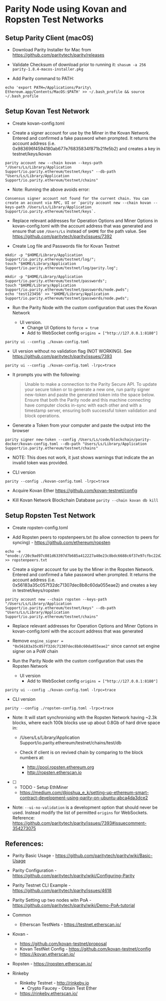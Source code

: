 # Parity Node using Kovan and Ropsten Test Networks

## Setup Parity Client (macOS)

* Download Parity Installer for Mac from https://github.com/paritytech/parity/releases

* Validate Checksum of download prior to running it: `shasum -a 256 parity-1.8.4-macos-installer.pkg`

* Add Parity command to PATH:

```
echo 'export PATH=/Applications/Parity\ Ethereum.app/Contents/MacOS:$PATH' >> ~/.bash_profile && source ~/.bash_profile
```

## Setup Kovan Test Network

* Create kovan-config.toml

* Create a signer account for use by the Miner in the Kovan Network. Entered and confirmed a fake password when prompted. It returns the account address (i.e. 0x983696f4594180ab677e76835834f871b21fe5b2) and creates a key in testnet/keys/kovan

```
parity account new --chain kovan --keys-path "/Users/Ls/Library/Application Support/io.parity.ethereum/testnet/keys" --db-path "Users/Ls/Library/Application Support/io.parity.ethereum/testnet/chains"
```

  * Note: Running the above avoids error:

```
Consensus signer account not found for the current chain. You can create an account via RPC, UI or `parity account new --chain kovan --keys-path /Users/Ls/Library/Application Support/io.parity.ethereum/testnet/keys`.
```

* Replace relevant addresses for Operation Options and Miner Options in kovan-config.toml with the account address that was generated and ensure that use `/Users/Ls` instead of `$HOME` for the path value. See https://github.com/paritytech/parity/issues/7392

* Create Log file and Passwords file for Kovan Testnet
  
```
mkdir -p "$HOME/Library/Application Support/io.parity.ethereum/testnet/log/";
touch "$HOME/Library/Application Support/io.parity.ethereum/testnet/log/parity.log";

mkdir -p "$HOME/Library/Application Support/io.parity.ethereum/testnet/passwords";
touch "$HOME/Library/Application Support/io.parity.ethereum/testnet/passwords/node.pwds";
echo 'test123456' >> "$HOME/Library/Application Support/io.parity.ethereum/testnet/passwords/node.pwds";
```

* Run the Parity Node with the custom configuration that uses the Kovan Network 

  * UI version. 
    * Change UI Options to `force = true`
    * Add to WebSocket config `origins = ["http://127.0.0.1:8180"]`

```
parity ui --config ./kovan-config.toml
```

  * UI version without no validation flag (NOT WORKING). See https://github.com/paritytech/parity/issues/7393

```
parity ui --config ./kovan-config.toml -lrpc=trace
```

  * It prompts you with the following:

    > Unable to make a connection to the Parity Secure API. To update your secure token or to generate a new one, run parity signer new-token and paste the generated token into the space below. Ensure that both the Parity node and this machine connecting have computer clocks in-sync with each other and with a timestamp server, ensuring both successful token validation and block operations.

  * Generate a Token from your computer and paste the output into the browser

```
parity signer new-token --config /Users/Ls/code/blockchain/parity-docker/kovan-config.toml --db-path "Users/Ls/Library/Application Support/io.parity.ethereum/testnet/chains"
```

  * NOTE: This does not work, it just shows warnings that indicate the an invalid token was provided.

  * CLI version

```
parity --config ./kovan-config.toml -lrpc=trace
```

* Acquire Kovan Ether https://github.com/kovan-testnet/config

* Kill Kovan Network Blockchain Database `parity --chain kovan db kill`

## Setup Ropsten Test Network

* Create ropsten-config.toml

* Add Ropsten peers to ropstenpeers.txt (to allow connection to peers for syncing) - https://github.com/ethereum/ropsten

```
echo -e "enode://20c9ad97c081d63397d7b685a412227a40e23c8bdc6688c6f37e97cfbc22d2b4d1db1510d8f61e6a8866ad7f0e17c02b14182d37ea7c3c8b9c2683aeb6b733a1@52.169.14.227:30303\nenode://6ce05930c72abc632c58e2e4324f7c7ea478cec0ed4fa2528982cf34483094e9cbc9216e7aa349691242576d552a2a56aaeae426c5303ded677ce455ba1acd9d@13.84.180.240:30303" >> ropstenpeers.txt
```

* Create a signer account for use by the Miner in the Ropsten Network. Entered and confirmed a fake password when prompted. It returns the account address (i.e. 0x56183a35c057f32dc71307dec8b8c60da055eae2) and creates a key in testnet/keys/ropsten

```
parity account new --chain ropsten --keys-path "/Users/Ls/Library/Application Support/io.parity.ethereum/testnet/keys" --db-path "Users/Ls/Library/Application Support/io.parity.ethereum/testnet/chains"
```

* Replace relevant addresses for Operation Options and Miner Options in kovan-config.toml with the account address that was generated

* Remove `engine_signer = "0x56183a35c057f32dc71307dec8b8c60da055eae2"` since cannot set engine signer on a PoW chain

* Run the Parity Node with the custom configuration that uses the Ropsten Network 

  * UI version
    * Add to WebSocket config `origins = ["http://127.0.0.1:8180"]`

```
parity ui --config ./kovan-config.toml -lrpc=trace
```

  * CLI version

```
parity --config ./ropsten-config.toml -lrpc=trace
```

  * Note: It will start synchronising with the Ropsten Network having ~2.3k blocks,
  where each 100k blocks use up about 0.8Gb of hard drive space in:
    * /Users/Ls/Library/Application Support/io.parity.ethereum/testnet/chains/test/db

    * Check if client is on revived chain by comparing to the block numbers at:
      * http://pool.ropsten.ethereum.org
      * http://ropsten.etherscan.io

  * [ ] - TODO - Setup EthMiner 
    * https://medium.com/@joshua_e_k/setting-up-ethereum-smart-contract-development-using-parity-on-ubuntu-abca4da3dce2

* Note: `--ui-no-validation` is a development option that should never be used. Instead modify the list of permitted `origins` for WebSockets. Reference: https://github.com/paritytech/parity/issues/7393#issuecomment-354273075

## References:

* Parity Basic Usage - https://github.com/paritytech/parity/wiki/Basic-Usage
* Parity Configuration - https://github.com/paritytech/parity/wiki/Configuring-Parity
* Parity Testnet CLI Example - https://github.com/paritytech/parity/issues/4618
* Parity Setting up two nodes witn PoA - https://github.com/paritytech/parity/wiki/Demo-PoA-tutorial

* Common
  * Etherscan TestNets - https://testnet.etherscan.io/

* Kovan - 
  * https://github.com/kovan-testnet/proposal
  * Kovan TestNet Config - https://github.com/kovan-testnet/config
  * https://kovan.etherscan.io/
* Ropsten - https://ropsten.etherscan.io/
* Rinkeby
  * Rinkeby Testnet - http://rinkeby.io
    * Crypto Faucey - Obtain Test Ether
  * https://rinkeby.etherscan.io/



